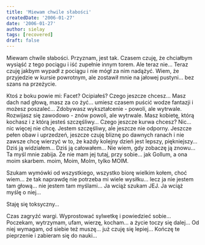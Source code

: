 ```yaml
---
title: 'Miewam chwile słabości'
createdDate: '2006-01-27'
date: '2006-01-27'
author: sielay
tags: [recovered]
draft: false
---
```


Miewam chwile słabości. Przyznam, jest tak. Czasem czuję, że chciałbym wysiąść z tego pociągu i iść zupełnie innym torem. Ale teraz nie… Teraz czuję jakbym wypadł z pociągu i nie mógł za nim nadążyć. Wiem, że przyjedzie w kursie powrotnym, ale zostawił mnie na jałowej pustyni… bez szans na przeżycie.

Ktoś z boku powie mi: Facet? Ocipiałeś? Czego jeszcze chcesz… Masz dach nad głową, masz za co żyć… umiesz czasem puścić wodze fantazji i możesz poszaleć… Zdobywasz wykształcenie - powoli, ale wytrwale. Rozwijasz się zawodowo - znów powoli, ale wytrwale. Masz kobietę, którą kochasz i z którą jesteś szczęśliwy… Czego jeszcze kurwa chcesz? Nic… nic więcej nie chcę. Jestem szczęśliwy, ale jeszcze nie odporny. Jeszcze pełen obaw i uprzedzeń, jeszcze czuję bliznę po dawnych ranach i nie zawsze chcę wierzyć w to, że każdy kolejny dzień jest lepszy, piękniejszy… Dziś ją widziałem… Dziś ją całowałem… Nie wiem, gdy zobaczę ją znowu… Ta myśl mnie zabija. Że nie mam jej tutaj, przy sobie… jak Gollum, a ona moim skarbem. moim, Moim, MoIm, tylko MOIM.

Szukam wymówki od wszystkiego, wszystko biorę wielkim kołem, choć wiem… że tak naprawdę nie potrzeba mi wiele wysiłku… lecz ja nie jestem tam głową… nie jestem tam myślami… Ja wciąż szukam JEJ. Ja wciąż myślę o niej…

Staję się toksyczny…

Czas zagryźć wargi. Wyprostować sylwetkę i powiedzieć sobie… Poczekam, wytrzymam, ufam, wierzę, kocham… a życie toczy się dalej… Od niej wymagam, od siebie też muszę… już czuję się lepiej… Kończę te pieprzenie i zabieram się do nauki…

